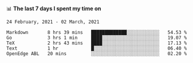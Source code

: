 <!--
### Hi there 👋

- 🤔 I was learning formal verification with Coq formally, but want to **build things** now.
- 😬 I am broadly interested in **computer systems** and **programming languages** (just a beginner 🥺).
- 🤩 (I hope I can) code for fun!

<img src="https://github-readme-stats.vercel.app/api?username=xxchan&show_icons=true&icon_color=0366d6&text_color=24292e&bg_color=ffffff&hide_title=true" />

---
-->


📊 **The last 7 days I spent my time on** 

<!--START_SECTION:waka-->
```text
24 February, 2021 - 02 March, 2021

Markdown       8 hrs 39 mins   █████████████░░░░░░░░░░░░   54.53 % 
Go             3 hrs 1 min     ████░░░░░░░░░░░░░░░░░░░░░   19.07 % 
TeX            2 hrs 43 mins   ████░░░░░░░░░░░░░░░░░░░░░   17.13 % 
Text           1 hr            █░░░░░░░░░░░░░░░░░░░░░░░░   06.40 % 
OpenEdge ABL   20 mins         ░░░░░░░░░░░░░░░░░░░░░░░░░   02.20 %
```
<!--END_SECTION:waka-->

<!--
**xxchan/xxchan** is a ✨ _special_ ✨ repository because its `README.md` (this file) appears on your GitHub profile.

Here are some ideas to get you started:

- 🔭 I’m currently working on ...
- 🌱 I’m currently learning ...
- 👯 I’m looking to collaborate on ...
- 🤔 I’m looking for help with ...
- 💬 Ask me about ...
- 📫 How to reach me: ...
- 😄 Pronouns: ...
- ⚡ Fun fact: ...
-->
